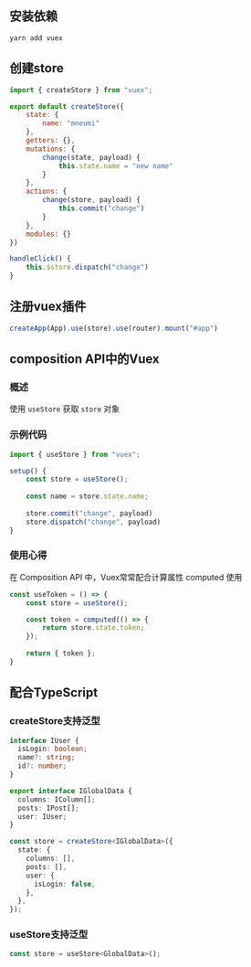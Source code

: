 ## 安装依赖

```shell
yarn add vuex
```



## 创建store

```js
import { createStore } from "vuex";

export default createStore({
    state: {
        name: "mneumi"
    },
    getters: {},
    mutations: {
        change(state, payload) {
            this.state.name = "new name"
        }
    },
    actions: {
        change(store, payload) {
            this.commit("change")
        }
    },
    modules: {}
})
```

```js
handleClick() {
    this.$store.dispatch("change")
}
```



## 注册vuex插件

```js
createApp(App).use(store).use(router).mount("#app")
```



## composition API中的Vuex

### 概述

使用 `useStore` 获取 `store` 对象

### 示例代码

```js
import { useStore } from "vuex";

setup() {
    const store = useStore();
    
    const name = store.state.name;
    
    store.commit("change", payload)
    store.dispatch("change", payload)
}
```

### 使用心得

在 Composition API 中，Vuex常常配合计算属性 computed 使用

```js
const useToken = () => {
    const store = useStore();

    const token = computed(() => {
        return store.state.token;
    });
    
    return { token };
}
```





## 配合TypeScript

### createStore支持泛型

```typescript
interface IUser {
  isLogin: boolean;
  name?: string;
  id?: number;
}

export interface IGlobalData {
  columns: IColumn[];
  posts: IPost[];
  user: IUser;
}

const store = createStore<IGlobalData>({
  state: {
    columns: [],
    posts: [],
    user: {
      isLogin: false,
    },
  },
});
```

### useStore支持泛型

```js
const store = useStore<GlobalData>();
```